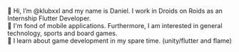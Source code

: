 👋 Hi, I’m @klubxxl and my name is Daniel. I work in Droids on Roids as an Internship Flutter Developer. <br>
👀 I'm fond of mobile applications. Furthermore, I am interested in general technology, sports and board games. <br>
🧐 I learn about game development in my spare time. (unity/flutter and flame)

<!---
klubxxl/klubxxl is a ✨ special ✨ repository because its `README.md` (this file) appears on your GitHub profile.
You can click the Preview link to take a look at your changes.
--->
